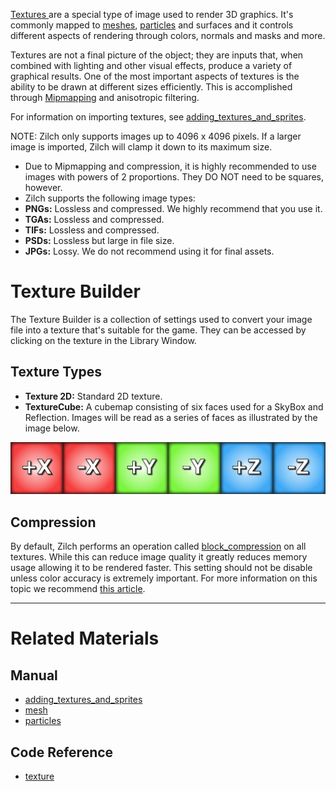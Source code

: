 [Textures ](../../../../code_reference/class_reference/texture.md) are a special type of image used to render 3D graphics. It's commonly mapped to [meshes](../models/mesh.md), [particles](../../../tutorials/graphics/particles.md) and surfaces and it controls different aspects of rendering through colors, normals and masks and more.

Textures are not a final picture of the object; they are inputs that, when combined with lighting and other visual effects, produce a variety of graphical results. One of the most important aspects of textures is the ability to be drawn at different sizes efficiently. This is accomplished through [Mipmapping](http://en.wikipedia.org/wiki/Mipmap) and anisotropic filtering.

For information on importing textures, see [adding_textures_and_sprites](../adding_assets/adding_textures_and_sprites.md).

NOTE: Zilch only supports images up to 4096 x 4096 pixels. If a larger image is imported, Zilch will clamp it down to its maximum size.

 - Due to Mipmapping and compression, it is highly recommended to use images with powers of 2 proportions. They DO NOT need to be squares, however.
 - Zilch supports the following image types:
  - **PNGs:** Lossless and compressed. We highly recommend that you use it. 
  - **TGAs:** Lossless and compressed.
  - **TIFs:** Lossless and compressed.
  - **PSDs:** Lossless but large in file size.
  - **JPGs:** Lossy. We do not recommend using it for final assets.

 # Texture Builder
The Texture Builder is a collection of settings used to convert your image file into a texture that's suitable for the game. They can be accessed by clicking on the texture in the Library Window.

 ## Texture Types

 - **Texture 2D:** Standard 2D texture.
 - **TextureCube:** A cubemap consisting of six faces used for a SkyBox and Reflection. Images will be read as a series of faces as illustrated by the image below.




![cubemap](https://raw.githubusercontent.com/ZilchEngine/ZilchFiles/master/doc_files/1145.png)


 ## Compression

By default, Zilch performs an operation called [block_compression](../adding_assets/block_compression.md) on all textures. While this can reduce image quality it greatly reduces memory usage allowing it to be rendered faster. This setting should not be disable unless color accuracy is extremely important. For more information on this topic we recommend [this article](http://www.reedbeta.com/blog/2012/02/12/understanding-bcn-texture-compression-formats/).

---

 # Related Materials
 ## Manual
- [adding_textures_and_sprites](../adding_assets/adding_textures_and_sprites.md)
- [mesh](../models/mesh.md)
- [particles](../../../tutorials/graphics/particles.md)
 ## Code Reference
- [texture](../../../../code_reference/class_reference/texture.md)  

 
